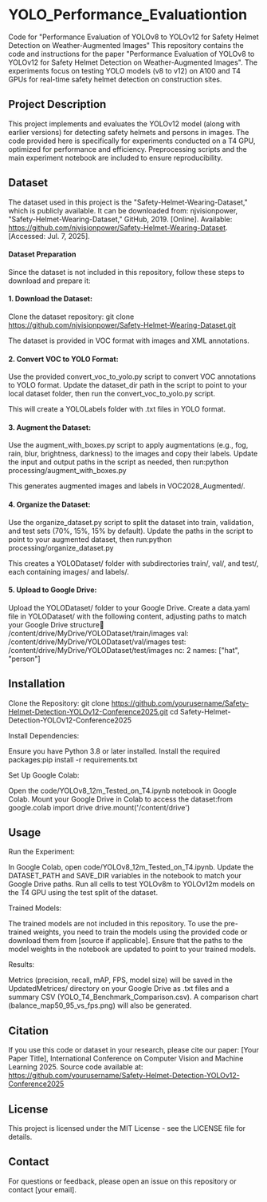 # YOLO_Performance_Evaluationtion
Code for "Performance Evaluation of YOLOv8 to YOLOv12 for Safety Helmet Detection on Weather-Augmented Images"
This repository contains the code and instructions for the paper "Performance Evaluation of YOLOv8 to YOLOv12 for Safety Helmet Detection on Weather-Augmented Images". The experiments focus on testing YOLO models (v8 to v12) on A100 and T4 GPUs for real-time safety helmet detection on construction sites.

## Project Description
This project implements and evaluates the YOLOv12 model (along with earlier versions) for detecting safety helmets and persons in images. The code provided here is specifically for experiments conducted on a T4 GPU, optimized for performance and efficiency. Preprocessing scripts and the main experiment notebook are included to ensure reproducibility.

## Dataset
The dataset used in this project is the "Safety-Helmet-Wearing-Dataset," which is publicly available. It can be downloaded from: njvisionpower, "Safety-Helmet-Wearing-Dataset," GitHub, 2019. [Online]. Available: https://github.com/njvisionpower/Safety-Helmet-Wearing-Dataset. [Accessed: Jul. 7, 2025].

#### Dataset Preparation
Since the dataset is not included in this repository, follow these steps to download and prepare it:

#### 1. Download the Dataset: 

Clone the dataset repository: git clone https://github.com/njvisionpower/Safety-Helmet-Wearing-Dataset.git


The dataset is provided in VOC format with images and XML annotations.


#### 2. Convert VOC to YOLO Format:

Use the provided convert_voc_to_yolo.py script to convert VOC annotations to YOLO format.
Update the dataset_dir path in the script to point to your local dataset folder, then run the convert_voc_to_yolo.py script. 


This will create a YOLOLabels folder with .txt files in YOLO format.


#### 3. Augment the Dataset:

Use the augment_with_boxes.py script to apply augmentations (e.g., fog, rain, blur, brightness, darkness) to the images and copy their labels.
Update the input and output paths in the script as needed, then run:python processing/augment_with_boxes.py


This generates augmented images and labels in VOC2028_Augmented/.


#### 4. Organize the Dataset:

Use the organize_dataset.py script to split the dataset into train, validation, and test sets (70%, 15%, 15% by default).
Update the paths in the script to point to your augmented dataset, then run:python processing/organize_dataset.py


This creates a YOLODataset/ folder with subdirectories train/, val/, and test/, each containing images/ and labels/.


#### 5. Upload to Google Drive:

Upload the YOLODataset/ folder to your Google Drive.
Create a data.yaml file in YOLODataset/ with the following content, adjusting paths to match your Google Drive structure:train: /content/drive/MyDrive/YOLODataset/train/images
val: /content/drive/MyDrive/YOLODataset/val/images
test: /content/drive/MyDrive/YOLODataset/test/images
nc: 2
names: ["hat", "person"]





## Installation

Clone the Repository:
git clone https://github.com/yourusername/Safety-Helmet-Detection-YOLOv12-Conference2025.git
cd Safety-Helmet-Detection-YOLOv12-Conference2025


Install Dependencies:

Ensure you have Python 3.8 or later installed.
Install the required packages:pip install -r requirements.txt




Set Up Google Colab:

Open the code/YOLOv8_12m_Tested_on_T4.ipynb notebook in Google Colab.
Mount your Google Drive in Colab to access the dataset:from google.colab import drive
drive.mount('/content/drive')





## Usage

Run the Experiment:

In Google Colab, open code/YOLOv8_12m_Tested_on_T4.ipynb.
Update the DATASET_PATH and SAVE_DIR variables in the notebook to match your Google Drive paths.
Run all cells to test YOLOv8m to YOLOv12m models on the T4 GPU using the test split of the dataset.


Trained Models:

The trained models are not included in this repository. To use the pre-trained weights, you need to train the models using the provided code or download them from [source if applicable].
Ensure that the paths to the model weights in the notebook are updated to point to your trained models.


Results:

Metrics (precision, recall, mAP, FPS, model size) will be saved in the UpdatedMetrices/ directory on your Google Drive as .txt files and a summary CSV (YOLO_T4_Benchmark_Comparison.csv).
A comparison chart (balance_map50_95_vs_fps.png) will also be generated.



## Citation
If you use this code or dataset in your research, please cite our paper:
[Your Paper Title], International Conference on Computer Vision and Machine Learning 2025.
Source code available at: https://github.com/yourusername/Safety-Helmet-Detection-YOLOv12-Conference2025

## License
This project is licensed under the MIT License - see the LICENSE file for details.

## Contact
For questions or feedback, please open an issue on this repository or contact [your email].
